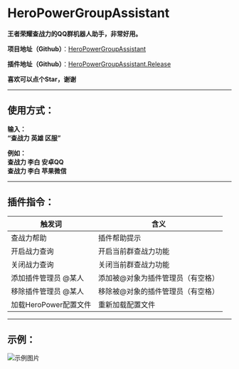 # HeroPowerGroupAssistant
**王者荣耀查战力的QQ群机器人助手，非常好用。**

**项目地址（Github）**：[HeroPowerGroupAssistant](https://github.com/Raptor-wxw/HeroPowerGroupAssistant)

**插件地址（Github）**：[HeroPowerGroupAssistant.Release](https://github.com/Raptor-wxw/HeroPowerGroupAssistant/releases)

**喜欢可以点个Star，谢谢**

****

## 使用方式：
**输入：**<br>
**“查战力 英雄 区服”**

**例如：**<br>
**查战力 李白 安卓QQ**<br>
**查战力 李白 苹果微信**
****

## 插件指令：

| 触发词                | 含义                     |
|--------------------|---------------------------|
| 查战力帮助           | 插件帮助提示                |
| 开启战力查询         | 开启当前群查战力功能          |
| 关闭战力查询         | 关闭当前群查战力功能          |
| 添加插件管理员 @某人  | 添加被@对象为插件管理员（有空格）|
| 移除插件管理员 @某人  | 移除被@对象的插件管理员（有空格）|
| 加载HeroPower配置文件| 重新加载配置文件              |


****

## 示例：
![示例图片](https://s2.loli.net/2022/07/29/9FuyAZwzTnQCWXE.jpg)
